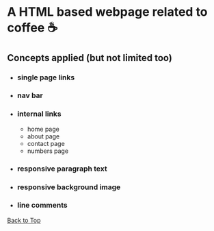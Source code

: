 <a name="custom_anchor_name"></a>
# A HTML based webpage related to coffee :coffee:  

## Concepts applied (but not limited too)
- ### single page links
- ### nav bar
- ### internal links
  - home page
  - about page
  - contact page
  - numbers page
- ### responsive paragraph text
- ### responsive background image
- ### line comments

[Back to Top](#custom_anchor_name)
